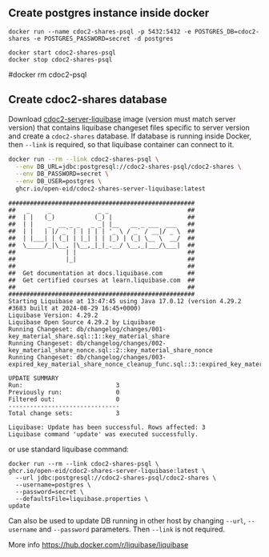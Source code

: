 ## Create postgres instance inside docker

```
docker run --name cdoc2-shares-psql -p 5432:5432 -e POSTGRES_DB=cdoc2-shares -e POSTGRES_PASSWORD=secret -d postgres

docker start cdoc2-shares-psql
docker stop cdoc2-shares-psql
```
#docker rm cdoc2-psql


## Create cdoc2-shares database

Download [cdoc2-server-liquibase](https://github.com/orgs/open-eid/packages?ecosystem=container) 
image (version must match server version) that contains liquibase changeset files specific to 
server version and create a `cdoc2-shares` database. If database is running inside Docker, 
then `--link` is required, so that liquibase container can connect to it.
```bash
docker run --rm --link cdoc2-shares-psql \
  --env DB_URL=jdbc:postgresql://cdoc2-shares-psql/cdoc2-shares \
  --env DB_PASSWORD=secret \
  --env DB_USER=postgres \
  ghcr.io/open-eid/cdoc2-shares-server-liquibase:latest
```
```
####################################################
##   _     _             _ _                      ##
##  | |   (_)           (_) |                     ##
##  | |    _  __ _ _   _ _| |__   __ _ ___  ___   ##
##  | |   | |/ _` | | | | | '_ \ / _` / __|/ _ \  ##
##  | |___| | (_| | |_| | | |_) | (_| \__ \  __/  ##
##  \_____/_|\__, |\__,_|_|_.__/ \__,_|___/\___|  ##
##              | |                               ##
##              |_|                               ##
##                                                ## 
##  Get documentation at docs.liquibase.com       ##
##  Get certified courses at learn.liquibase.com  ## 
##                                                ##
####################################################
Starting Liquibase at 13:47:45 using Java 17.0.12 (version 4.29.2 #3683 built at 2024-08-29 16:45+0000)
Liquibase Version: 4.29.2
Liquibase Open Source 4.29.2 by Liquibase
Running Changeset: db/changelog/changes/001-key_material_share.sql::1::key_material_share
Running Changeset: db/changelog/changes/002-key_material_share_nonce.sql::2::key_material_share_nonce
Running Changeset: db/changelog/changes/003-expired_key_material_share_nonce_cleanup_func.sql::3::expired_key_material_share_nonce_cleanup_func

UPDATE SUMMARY
Run:                          3
Previously run:               0
Filtered out:                 0
-------------------------------
Total change sets:            3

Liquibase: Update has been successful. Rows affected: 3
Liquibase command 'update' was executed successfully.
```

or use standard liquibase command:

```
docker run --rm --link cdoc2-shares-psql \
ghcr.io/open-eid/cdoc2-shares-server-liquibase:latest \
  --url jdbc:postgresql://cdoc2-shares-psql/cdoc2-shares \
  --username=postgres \
  --password=secret \
  --defaultsFile=liquibase.properties \
update
```

Can also be used to update DB running in other host by changing `--url`, `--username` and `--password` parameters. 
Then `--link` is not required.

More info https://hub.docker.com/r/liquibase/liquibase
